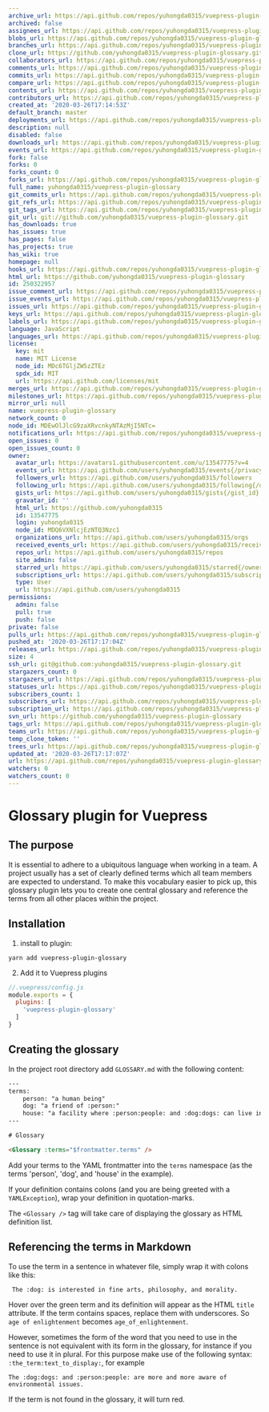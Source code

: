 ```yaml
---
archive_url: https://api.github.com/repos/yuhongda0315/vuepress-plugin-glossary/{archive_format}{/ref}
archived: false
assignees_url: https://api.github.com/repos/yuhongda0315/vuepress-plugin-glossary/assignees{/user}
blobs_url: https://api.github.com/repos/yuhongda0315/vuepress-plugin-glossary/git/blobs{/sha}
branches_url: https://api.github.com/repos/yuhongda0315/vuepress-plugin-glossary/branches{/branch}
clone_url: https://github.com/yuhongda0315/vuepress-plugin-glossary.git
collaborators_url: https://api.github.com/repos/yuhongda0315/vuepress-plugin-glossary/collaborators{/collaborator}
comments_url: https://api.github.com/repos/yuhongda0315/vuepress-plugin-glossary/comments{/number}
commits_url: https://api.github.com/repos/yuhongda0315/vuepress-plugin-glossary/commits{/sha}
compare_url: https://api.github.com/repos/yuhongda0315/vuepress-plugin-glossary/compare/{base}...{head}
contents_url: https://api.github.com/repos/yuhongda0315/vuepress-plugin-glossary/contents/{+path}
contributors_url: https://api.github.com/repos/yuhongda0315/vuepress-plugin-glossary/contributors
created_at: '2020-03-26T17:14:53Z'
default_branch: master
deployments_url: https://api.github.com/repos/yuhongda0315/vuepress-plugin-glossary/deployments
description: null
disabled: false
downloads_url: https://api.github.com/repos/yuhongda0315/vuepress-plugin-glossary/downloads
events_url: https://api.github.com/repos/yuhongda0315/vuepress-plugin-glossary/events
fork: false
forks: 0
forks_count: 0
forks_url: https://api.github.com/repos/yuhongda0315/vuepress-plugin-glossary/forks
full_name: yuhongda0315/vuepress-plugin-glossary
git_commits_url: https://api.github.com/repos/yuhongda0315/vuepress-plugin-glossary/git/commits{/sha}
git_refs_url: https://api.github.com/repos/yuhongda0315/vuepress-plugin-glossary/git/refs{/sha}
git_tags_url: https://api.github.com/repos/yuhongda0315/vuepress-plugin-glossary/git/tags{/sha}
git_url: git://github.com/yuhongda0315/vuepress-plugin-glossary.git
has_downloads: true
has_issues: true
has_pages: false
has_projects: true
has_wiki: true
homepage: null
hooks_url: https://api.github.com/repos/yuhongda0315/vuepress-plugin-glossary/hooks
html_url: https://github.com/yuhongda0315/vuepress-plugin-glossary
id: 250322957
issue_comment_url: https://api.github.com/repos/yuhongda0315/vuepress-plugin-glossary/issues/comments{/number}
issue_events_url: https://api.github.com/repos/yuhongda0315/vuepress-plugin-glossary/issues/events{/number}
issues_url: https://api.github.com/repos/yuhongda0315/vuepress-plugin-glossary/issues{/number}
keys_url: https://api.github.com/repos/yuhongda0315/vuepress-plugin-glossary/keys{/key_id}
labels_url: https://api.github.com/repos/yuhongda0315/vuepress-plugin-glossary/labels{/name}
language: JavaScript
languages_url: https://api.github.com/repos/yuhongda0315/vuepress-plugin-glossary/languages
license:
  key: mit
  name: MIT License
  node_id: MDc6TGljZW5zZTEz
  spdx_id: MIT
  url: https://api.github.com/licenses/mit
merges_url: https://api.github.com/repos/yuhongda0315/vuepress-plugin-glossary/merges
milestones_url: https://api.github.com/repos/yuhongda0315/vuepress-plugin-glossary/milestones{/number}
mirror_url: null
name: vuepress-plugin-glossary
network_count: 0
node_id: MDEwOlJlcG9zaXRvcnkyNTAzMjI5NTc=
notifications_url: https://api.github.com/repos/yuhongda0315/vuepress-plugin-glossary/notifications{?since,all,participating}
open_issues: 0
open_issues_count: 0
owner:
  avatar_url: https://avatars1.githubusercontent.com/u/13547775?v=4
  events_url: https://api.github.com/users/yuhongda0315/events{/privacy}
  followers_url: https://api.github.com/users/yuhongda0315/followers
  following_url: https://api.github.com/users/yuhongda0315/following{/other_user}
  gists_url: https://api.github.com/users/yuhongda0315/gists{/gist_id}
  gravatar_id: ''
  html_url: https://github.com/yuhongda0315
  id: 13547775
  login: yuhongda0315
  node_id: MDQ6VXNlcjEzNTQ3Nzc1
  organizations_url: https://api.github.com/users/yuhongda0315/orgs
  received_events_url: https://api.github.com/users/yuhongda0315/received_events
  repos_url: https://api.github.com/users/yuhongda0315/repos
  site_admin: false
  starred_url: https://api.github.com/users/yuhongda0315/starred{/owner}{/repo}
  subscriptions_url: https://api.github.com/users/yuhongda0315/subscriptions
  type: User
  url: https://api.github.com/users/yuhongda0315
permissions:
  admin: false
  pull: true
  push: false
private: false
pulls_url: https://api.github.com/repos/yuhongda0315/vuepress-plugin-glossary/pulls{/number}
pushed_at: '2020-03-26T17:17:04Z'
releases_url: https://api.github.com/repos/yuhongda0315/vuepress-plugin-glossary/releases{/id}
size: 4
ssh_url: git@github.com:yuhongda0315/vuepress-plugin-glossary.git
stargazers_count: 0
stargazers_url: https://api.github.com/repos/yuhongda0315/vuepress-plugin-glossary/stargazers
statuses_url: https://api.github.com/repos/yuhongda0315/vuepress-plugin-glossary/statuses/{sha}
subscribers_count: 1
subscribers_url: https://api.github.com/repos/yuhongda0315/vuepress-plugin-glossary/subscribers
subscription_url: https://api.github.com/repos/yuhongda0315/vuepress-plugin-glossary/subscription
svn_url: https://github.com/yuhongda0315/vuepress-plugin-glossary
tags_url: https://api.github.com/repos/yuhongda0315/vuepress-plugin-glossary/tags
teams_url: https://api.github.com/repos/yuhongda0315/vuepress-plugin-glossary/teams
temp_clone_token: ''
trees_url: https://api.github.com/repos/yuhongda0315/vuepress-plugin-glossary/git/trees{/sha}
updated_at: '2020-03-26T17:17:07Z'
url: https://api.github.com/repos/yuhongda0315/vuepress-plugin-glossary
watchers: 0
watchers_count: 0
---
```


# Glossary plugin for Vuepress

## The purpose

It is essential to adhere to a ubiquitous language when working in a team. A project usually has a set of clearly defined terms which all team members are expected to understand. To make this vocabulary easier to pick up, this glossary plugin lets you to create one central glossary and reference the terms from all other places within the project.

## Installation

1. install to plugin:

```
yarn add vuepress-plugin-glossary
```

2. Add it to Vuepress plugins

```js
//.vuepress/config.js
module.exports = {
  plugins: [
    'vuepress-plugin-glossary'
  ]
}
```

## Creating the glossary

In the project root directory add `GLOSSARY.md` with the following content:

```html
---
terms:
    person: "a human being"
    dog: "a friend of :person:"
    house: "a facility where :person:people: and :dog:dogs: can live in"
---

# Glossary

<Glossary :terms="$frontmatter.terms" />
```

Add your terms to the YAML frontmatter into the `terms` namespace (as the terms 'person', 'dog', and 'house' in the example).

If your definition contains colons (and you are being greeted with a `YAMLException`), wrap your definition in quotation-marks.

The `<Glossary />` tag will take care of displaying the glossary as HTML definition list.

## Referencing the terms in Markdown

To use the term in a sentence in whatever file, simply wrap it with colons like this:

```
 The :dog: is interested in fine arts, philosophy, and morality.
```

Hover over the green term and its definition will appear as the HTML `title` attribute. If the term contains spaces, replace them with underscores. So `age of enlightenment` becomes `age_of_enlightenment`.

However, sometimes the form of the word that you need to use in the sentence is not equivalent with its form in the glossary, for instance if you need to use it in plural. For this purpose make use of the following syntax: `:the_term:text_to_display:`, for example

```
The :dog:dogs: and :person:people: are more and more aware of environmental issues.
```

If the term is not found in the glossary, it will turn red.
